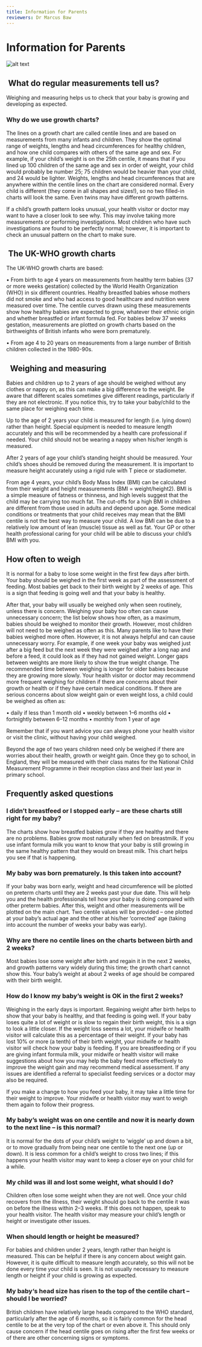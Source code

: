 ```yaml
---
title: Information for Parents
reviewers: Dr Marcus Baw
---
```


# Information for Parents

![alt text](../_assets/growthchartstitle.png)

##  What do regular measurements tell us?

Weighing and measuring helps us to check that your baby is growing and developing as expected.

### Why do we use growth charts?

The lines on a growth chart are called centile lines and are based on measurements from many infants and children. They show the optimal range of weights, lengths and head circumferences for healthy children, and how one child compares with others of the same age and sex. For example, if your child’s weight is on the 25th centile, it means that if you lined up 100 children of the same age and sex in order of weight, your child would probably be number 25; 75 children would be heavier than your child, and 24 would be lighter. Weights, lengths and head circumferences that are anywhere within the centile lines on the chart are considered normal.
Every child is different (they come in all shapes and sizes!), so no two filled-in charts will look the same. Even twins may have different growth patterns.

If a child’s growth pattern looks unusual, your health visitor or doctor may want to have a closer look to see why. This may involve taking more measurements or performing investigations. Most children who have such investigations are found to be perfectly normal; however, it is important to check an unusual pattern on the chart to make sure.

##  The UK-WHO growth charts

The UK-WHO growth charts are based:

•	From birth to age 4 years on measurements from healthy term babies (37 or more weeks gestation) collected by the World Health Organization (WHO) in six different countries. Healthy breastfed babies whose mothers did not smoke and who had access to good healthcare and nutrition were measured over time. The centile curves drawn using these measurements show how healthy babies are expected to grow, whatever their ethnic origin and whether breastfed or infant formula fed. For babies below 37 weeks gestation, measurements are plotted on growth charts based on the birthweights of British infants who were born prematurely.

•	From age 4 to 20 years on measurements from a large number of British children collected in the 1980-90s.


##   Weighing and measuring

Babies and children up to 2 years of age should be weighed without any clothes or nappy on, as this can make a big difference to the weight.
Be aware that different scales sometimes give different readings, particularly if they are not electronic. If you notice this, try to take your baby/child to the same place for weighing each time.

Up to the age of 2 years your child is measured for length (i.e. lying down) rather than height. Special equipment is needed to measure length accurately and this will be recommended by a health care professional if needed. Your child should not be wearing a nappy when his/her length is measured.

After 2 years of age your child’s standing height should be measured. Your child’s shoes should be removed during the measurement. It is important to measure height accurately using a rigid rule with T piece or stadiometer.

From age 4 years, your child’s Body Mass Index (BMI) can be calculated from their weight and height measurements (BMI = weight/height2). BMI is a simple measure of fatness or thinness, and high levels suggest that the child may be carrying too much fat. The cut-offs for a high BMI in children are different from those used in adults and depend upon age. Some medical conditions or treatments that your child receives may mean that the BMI centile is not the best way to measure your child. A low BMI can be due to a relatively low amount of lean (muscle) tissue as well as fat. Your GP or other health professional caring for your child will be able to discuss your child’s BMI with you.


## How often to weigh

It is normal for a baby to lose some weight in the first few days after birth. Your baby should be weighed in the first week as part of the assessment of feeding. Most babies get back to their birth weight by 2 weeks of age. This is a sign that feeding is going well and that your baby is healthy.

After that, your baby will usually be weighed only when seen routinely, unless there is concern. Weighing your baby too often can cause unnecessary concern; the list below shows how often, as a maximum, babies should be weighed to monitor their growth. However, most children will not need to be weighed as often as this.
Many parents like to have their babies weighed more often. However, it is not always helpful and can cause unnecessary worry. For example, if one week your baby was weighed just after a big feed but the next week they were weighed after a long nap and before a feed, it could look as if they had not gained weight. Longer gaps between weights are more likely to show the true weight change. The recommended time between weighing is longer for older babies because they are growing more slowly. 
Your health visitor or doctor may recommend more frequent weighing for children if there are concerns about their growth or health or if they have certain medical conditions. If there are serious concerns about slow weight gain or even weight loss, a child could be weighed as often as:

•	daily if less than 1 month old
•	weekly between 1–6 months old
•	fortnightly between 6–12 months
•	monthly from 1 year of age

Remember that if you want advice you can always phone your health visitor or visit the clinic, without having your child weighed.

Beyond the age of two years children need only be weighed if there are worries about their health, growth or weight gain. Once they go to school, in England, they will be measured with their class mates for the National Child Measurement Programme in their reception class and their last year in primary school. 



## Frequently asked questions

### I didn’t breastfeed or I stopped early – are these charts still right for my baby?

The charts show how breastfed babies grow if they are healthy and there are no problems. Babies grow most naturally when fed on breastmilk. If you use infant formula milk you want to know that your baby is still growing in the same healthy pattern that they would on breast milk. This chart helps you see if that is happening.

### My baby was born prematurely. Is this taken into account?

If your baby was born early, weight and head circumference will be plotted on preterm charts until they are 2 weeks past your due date. This will help you and the health professionals tell how your baby is doing compared with other preterm babies. After this, weight and other measurements will be plotted on the main chart. Two centile values will be provided – one plotted at your baby’s actual age and the other at his/her ‘corrected’ age (taking into account the number of weeks your baby was early).

### Why are there no centile lines on the charts between birth and 2 weeks?

Most babies lose some weight after birth and regain it in the next 2 weeks, and growth patterns vary widely during this time; the growth chart cannot show this. Your baby’s weight at about 2 weeks of age should be compared with their birth weight.

### How do I know my baby’s weight is OK in the first 2 weeks?

Weighing in the early days is important. Regaining weight after birth helps to show that your baby is healthy, and that feeding is going well.
If your baby loses quite a lot of weight or is slow to regain their birth weight, this is a sign to look a little closer. If the weight loss seems a lot, your midwife or health visitor will calculate this as a percentage of their weight. If your baby has lost 10% or more (a tenth) of their birth weight, your midwife or health visitor will check how your baby is feeding. If you are breastfeeding or if you are giving infant formula milk, your midwife or health visitor will make suggestions about how you may help the baby feed more effectively to improve the weight gain and may recommend medical assessment. If any issues are identified a referral to specialist feeding services or a doctor may also be required.

If you make a change to how you feed your baby, it may take a little time for their weight to improve. Your midwife or health visitor may want to weigh them again to follow their progress.

### My baby’s weight was on one centile and now it is nearly down to the next line – is this normal?

It is normal for the dots of your child’s weight to ‘wiggle’ up and down a bit, or to move gradually from being near one centile to the next one (up or down). It is less common for a child’s weight to cross two lines; if this happens your health visitor may want to keep a closer eye on your child for a while.

### My child was ill and lost some weight, what should I do?

Children often lose some weight when they are not well. Once your child recovers from the illness, their weight should go back to the centile it was on before the illness within 2–3 weeks. If this does not happen, speak to your health visitor. The health visitor may measure your child’s length or height or investigate other issues.

### When should length or height be measured?

For babies and children under 2 years, length rather than height is measured. This can be helpful if there is any concern about weight gain. However, it is quite difficult to measure length accurately, so this will not be done every time your child is seen. It is not usually necessary to measure length or height if your child is growing as expected.

### My baby‘s head size has risen to the top of the centile chart – should I be worried?

British children have relatively large heads compared to the WHO standard, particularly after the age of 6 months, so it is fairly common for the head centile to be at the very top of the chart or even above it. This should only cause concern if the head centile goes on rising after the first few weeks or of there are other concerning signs or symptoms.
